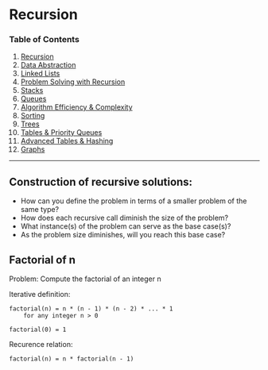 # Recursion

### Table of Contents

1. [Recursion](recursion.md)
2. [Data Abstraction](data-abstraction.md)
3. [Linked Lists](linked-lists.md)
4. [Problem Solving with Recursion](problem-solving-with-recursion.md)
5. [Stacks](stacks.md)
6. [Queues](queues.md)
7. [Algorithm Efficiency & Complexity](algorithm-efficiency-complexity.md)
8. [Sorting](sorting.md)
9. [Trees](trees.md)
10. [Tables & Priority Queues](tables-priority-queues.md)
11. [Advanced Tables & Hashing](advanced-tables-hashing.md)
12. [Graphs](graphs.md)

---

## Construction of recursive solutions:

- How can you define the problem in terms of a smaller problem of the same type?
- How does each recursive call diminish the size of the problem?
- What instance(s) of the problem can serve as the base case(s)?
- As the problem size diminishes, will you reach this base case?

## Factorial of n

Problem: Compute the factorial of an integer n

Iterative definition:

```
factorial(n) = n * (n - 1) * (n - 2) * ... * 1
    for any integer n > 0

factorial(0) = 1
```
Recurence relation:

```
factorial(n) = n * factorial(n - 1)



